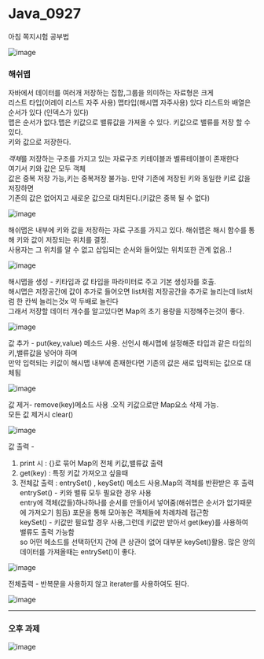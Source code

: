 # Java_0927  
  
  
  
아침 쪽지시험 공부법  
  
![image](https://user-images.githubusercontent.com/80766275/192438117-036e0c38-7a9e-46ed-b454-fa5c454af7f5.png)
  
  
  
  
### 해쉬맵  
  
  
자바에서 데이터를 여러개 저장하는 집합,그룹을 의미하는 자료형은 크게  
리스트 타입(어레이 리스트 자주 사용) 맵타입(해시맵 자주사용) 있다 
리스트와 배열은 순서가 있다 (인덱스가 있다)  
맵은 순서가 없다.맵은 키값으로 밸류값을 가져올 수 있다. 키값으로 밸류를 저장 할 수 있다.      
키와 값으로 저장한다.  
  
*객체*를 저장하는 구조를 가지고 있는 자료구조 키테이블과 벨류테이블이 존재한다  
여기서 키와 값은 모두 객체  
값은 중복 저장 가능,키는 중복저장 불가능. 만약 기존에 저장된 키와 동일한 키로 값을 저장하면  
기존의 값은 없어지고 새로운 값으로 대치된다.(키값은 중복 될 수 없다)  
  
  
![image](https://user-images.githubusercontent.com/80766275/192416345-59de0150-6c0f-4041-a1e3-42cbc1efff3e.png)
  
해쉬맵은 내부에 키와 값을 저장하는 자료 구조를 가지고 있다. 해쉬맵은 해시 함수를 통해 키와 값이 저장되는 위치를 결정.  
사용자는 그 위치를 알 수 없고 삽입되는 순서와 들어있는 위치또한 관계 없음..!
  
  
  
  
![image](https://user-images.githubusercontent.com/80766275/192418523-bdac9eac-bfb2-43a4-9dcf-5d0997334e7d.png)
  
해시맵을 생성 - 키타입과 값 타입을 파라미터로 주고 기본 생성자를 호출.  
해시맵은 저장공간에 값이 추가로 들어오면 list처럼 저장공간을 추가로 늘리는데 list처럼 한 칸씩 늘리는것x 약 두배로 늘린다  
그래서 저장할 데이터 개수를 알고있다면 Map의 초기 용량을 지정해주는것이 좋다.  
  
  
  
  
![image](https://user-images.githubusercontent.com/80766275/192418911-790bae99-9274-4ef6-ae83-e486a2480c7b.png)
  
값 추가 - put(key,value) 메소드 사용. 선언시 해시맵에 설정해준 타입과 같은 타입의 키,밸류값을 넣어야 하며  
만약 입력되는 키값이 해시맵 내부에 존재한다면 기존의 값은 새로 입력되는 값으로 대체됨  
  
  
  
  
  
![image](https://user-images.githubusercontent.com/80766275/192419162-e6b12884-4e08-46f5-bdd9-a386efaa9808.png)
  
값 제거- remove(key)메소드 사용 .오직 키값으로만 Map요소 삭제 가능.  
모든 값 제거시 clear()  
  
  
  
  
  

![image](https://user-images.githubusercontent.com/80766275/192419449-89616c06-9aac-4ccd-9020-4f772cf17bd5.png)
  
값 출력 -  
1. print 시 : {}로 묶어 Map의 전체 키값,밸류값 출력
2. get(key) : 특정 키값 가져오고 싶을때  
3. 전체값 출력 : entrySet() , keySet() 메소드 사용.Map의 객체를 반환받은 후 출력  
entrySet() - 키와 밸류 모두 필요한 경우 사용  
entry에 객체(값들)하나하나를 순서를 만들어서 넣어줌(해쉬맵은 순서가 없기때문에 가져오기 힘듬) 포문을 통해 모아놓은 객체들에 차례차례 접근함  
keySet() - 키값만 필요할 경우 사용,그런데 키값만 받아서 get(key)를 사용하여 밸류도 출력 가능함  
so 어떤 메소드를 선택하던지 간에 큰 상관이 없어 대부분 keySet()활용. 많은 양의 데이터를 가져올때는 entrySet()이 좋다.  
  
  
  
  
  
![image](https://user-images.githubusercontent.com/80766275/192421047-f0e3984f-8714-4ff1-bff0-1a3a1c256ae2.png)
  
전체출력 - 반복문을 사용하지 않고 iterater를 사용하여도 된다.

  
  
  
![image](https://user-images.githubusercontent.com/80766275/192415624-efca74c6-7be0-4ae5-8bfe-9ae887450c8e.png)
  
  
----------------------------------------- 
  
### 오후 과제  
  
![image](https://user-images.githubusercontent.com/80766275/192444514-53c4668b-ed46-4b2f-b55a-b28c201ec78e.png)

  
  
  
  
